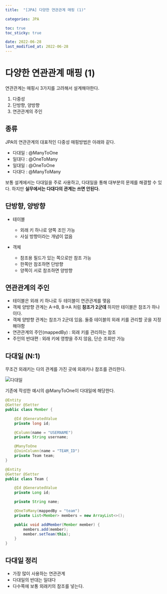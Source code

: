 ```yaml
---
title:  "[JPA] 다양한 연관관계 매핑 (1)"

categories: JPA

toc: true
toc_sticky: true

date: 2022-06-28
last_modified_at: 2022-06-28
---
```


# 다양한 연관관계 매핑 (1)

연관관계는 매핑시 3가지를 고려해서 설계해야한다.

1. 다중성
2. 단방향, 양방향
3. 연관관계의 주인

## 종류

JPA의 연관관계의 대표적인 다중성 매핑방법은 아래와 같다.

- 다대일 : @ManyToOne
- 일대다 : @OneToMany
- 일대일 : @OneToOne
- 다대다 : @ManyToMany

보통 설계에서는 다대일을 주로 사용하고, 다대일을 통해 대부분의 문제를 해결할 수 있다.
하지만 **실무에서는 다대다의 관계는 쓰면 안된다.**

## 단방향, 양방향

- 테이블 
  - 외래 키 하나로 양쪽 조인 가능 
  - 사실 방향이라는 개념이 없음


- 객체
  - 참조용 필드가 있는 쪽으로만 참조 가능
  - 한쪽만 참조하면 단방향
  - 양쪽이 서로 참조하면 양방향

## 연관관계의 주인

- 테이블은 외래 키 하나로 두 테이블이 연관관계를 맺음
- 객체 양방향 관계는 A->B, B->A 처럼 **참조가 2군데** 하지만 테이블은 참조가 하나이다.
- 객체 양방향 관계는 참조가 2군데 있음. 둘중 테이블의 외래 키를 관리할 곳을 지정해야함
- 연관관계의 주인(mappedBy) : 외래 키를 관리하는 참조
- 주인의 반대편 : 외래 키에 영향을 주지 않음, 단순 조회만 가능

## 다대일 (N:1)

무조건 외래키는 다의 관계를 가진 곳에 외래키나 참조를 관리한다.

![다대일]({{site.url}}/assets/image/2022-06-28/jpa001.png)

기존에 작성한 예시의 @ManyToOne이 다대일에 해당한다.

```java
@Entity
@Getter @Setter
public class Member {

    @Id @GeneratedValue
    private long id;

    @Column(name = "USERNAME")
    private String username;

    @ManyToOne
    @JoinColumn(name = "TEAM_ID")
    private Team team;
}

```

```java
@Entity
@Getter @Setter
public class Team {

    @Id @GeneratedValue
    private Long id;

    private String name;

    @OneToMany(mappedBy = "team")
    private List<Member> members = new ArrayList<>();

    public void addMember(Member member) {
        members.add(member);
        member.setTeam(this);
    }
}
```

## 다대일 정리

- 가장 많이 사용하는 연관관계
- 다대일의 반대는 일대다
- 다수쪽에 보통 외래키의 참조를 넣는다.
